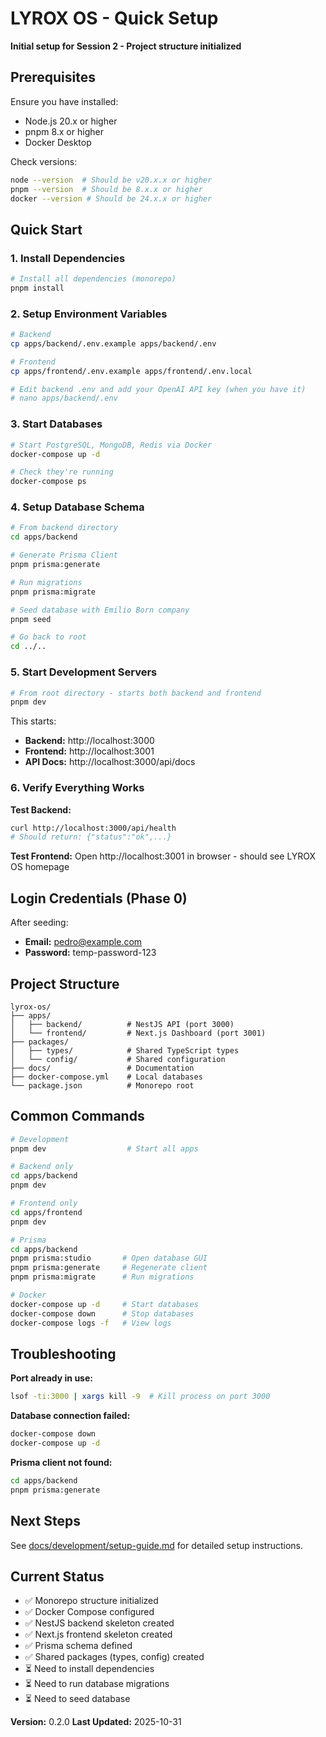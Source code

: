 # LYROX OS - Quick Setup

**Initial setup for Session 2 - Project structure initialized**

## Prerequisites

Ensure you have installed:
- Node.js 20.x or higher
- pnpm 8.x or higher
- Docker Desktop

Check versions:
```bash
node --version  # Should be v20.x.x or higher
pnpm --version  # Should be 8.x.x or higher
docker --version # Should be 24.x.x or higher
```

## Quick Start

### 1. Install Dependencies

```bash
# Install all dependencies (monorepo)
pnpm install
```

### 2. Setup Environment Variables

```bash
# Backend
cp apps/backend/.env.example apps/backend/.env

# Frontend
cp apps/frontend/.env.example apps/frontend/.env.local

# Edit backend .env and add your OpenAI API key (when you have it)
# nano apps/backend/.env
```

### 3. Start Databases

```bash
# Start PostgreSQL, MongoDB, Redis via Docker
docker-compose up -d

# Check they're running
docker-compose ps
```

### 4. Setup Database Schema

```bash
# From backend directory
cd apps/backend

# Generate Prisma Client
pnpm prisma:generate

# Run migrations
pnpm prisma:migrate

# Seed database with Emilio Born company
pnpm seed

# Go back to root
cd ../..
```

### 5. Start Development Servers

```bash
# From root directory - starts both backend and frontend
pnpm dev
```

This starts:
- **Backend:** http://localhost:3000
- **Frontend:** http://localhost:3001
- **API Docs:** http://localhost:3000/api/docs

### 6. Verify Everything Works

**Test Backend:**
```bash
curl http://localhost:3000/api/health
# Should return: {"status":"ok",...}
```

**Test Frontend:**
Open http://localhost:3001 in browser - should see LYROX OS homepage

## Login Credentials (Phase 0)

After seeding:
- **Email:** pedro@example.com
- **Password:** temp-password-123

## Project Structure

```
lyrox-os/
├── apps/
│   ├── backend/          # NestJS API (port 3000)
│   └── frontend/         # Next.js Dashboard (port 3001)
├── packages/
│   ├── types/            # Shared TypeScript types
│   └── config/           # Shared configuration
├── docs/                 # Documentation
├── docker-compose.yml    # Local databases
└── package.json          # Monorepo root
```

## Common Commands

```bash
# Development
pnpm dev                  # Start all apps

# Backend only
cd apps/backend
pnpm dev

# Frontend only
cd apps/frontend
pnpm dev

# Prisma
cd apps/backend
pnpm prisma:studio       # Open database GUI
pnpm prisma:generate     # Regenerate client
pnpm prisma:migrate      # Run migrations

# Docker
docker-compose up -d     # Start databases
docker-compose down      # Stop databases
docker-compose logs -f   # View logs
```

## Troubleshooting

**Port already in use:**
```bash
lsof -ti:3000 | xargs kill -9  # Kill process on port 3000
```

**Database connection failed:**
```bash
docker-compose down
docker-compose up -d
```

**Prisma client not found:**
```bash
cd apps/backend
pnpm prisma:generate
```

## Next Steps

See [docs/development/setup-guide.md](./docs/development/setup-guide.md) for detailed setup instructions.

## Current Status

- ✅ Monorepo structure initialized
- ✅ Docker Compose configured
- ✅ NestJS backend skeleton created
- ✅ Next.js frontend skeleton created
- ✅ Prisma schema defined
- ✅ Shared packages (types, config) created
- ⏳ Need to install dependencies
- ⏳ Need to run database migrations
- ⏳ Need to seed database

**Version:** 0.2.0
**Last Updated:** 2025-10-31
